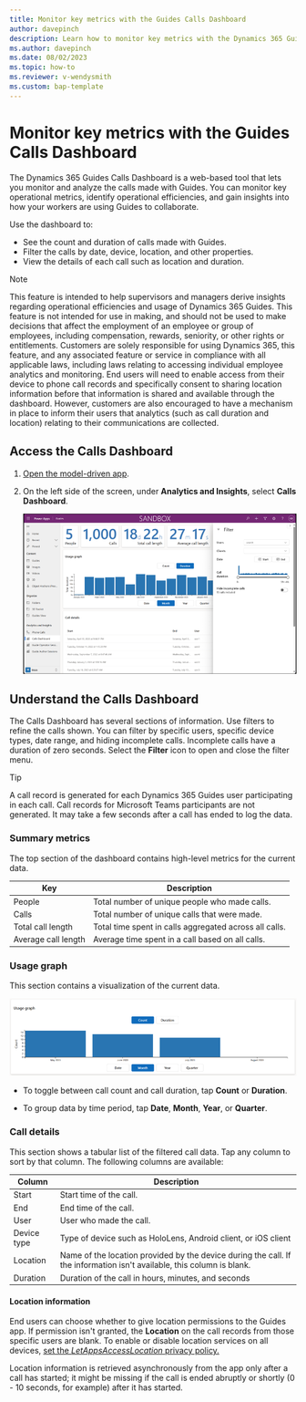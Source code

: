```yaml
---
title: Monitor key metrics with the Guides Calls Dashboard
author: davepinch
description: Learn how to monitor key metrics with the Dynamics 365 Guides Calls Dashboard
ms.author: davepinch
ms.date: 08/02/2023
ms.topic: how-to
ms.reviewer: v-wendysmith
ms.custom: bap-template
---
```


# Monitor key metrics with the Guides Calls Dashboard

The Dynamics 365 Guides Calls Dashboard is a web-based tool that lets you monitor and analyze the calls made with Guides. You can monitor key operational metrics, identify operational efficiencies, and gain insights into how your workers are using Guides to collaborate.

Use the dashboard to:

- See the count and duration of calls made with Guides.
- Filter the calls by date, device, location, and other properties.
- View the details of each call such as location and duration.

> [!NOTE]
> This feature is intended to help supervisors and managers derive insights regarding operational efficiencies and usage of Dynamics 365 Guides. This feature is not intended for use in making, and should not be used to make decisions that affect the employment of an employee or group of employees, including compensation, rewards, seniority, or other rights or entitlements. Customers are solely responsible for using Dynamics 365, this feature, and any associated feature or service in compliance with all applicable laws, including laws relating to accessing individual employee analytics and monitoring. End users will need to enable access from their device to phone call records and specifically consent to sharing location information before that information is shared and available through the dashboard. However, customers are also encouraged to have a mechanism in place to inform their users that analytics (such as call duration and location) relating to their communications are collected.

## Access the Calls Dashboard

1. [Open the model-driven app](open-model-driven-app.md).

1. On the left side of the screen, under **Analytics and Insights**, select **Calls Dashboard**.

   ![Screenshot of the Guides Calls Dashboard.](media/calls-dashboard-guides.png)

## Understand the Calls Dashboard

The Calls Dashboard has several sections of information. Use filters to refine the calls shown. You can filter by specific users, specific device types, date range, and hiding incomplete calls. Incomplete calls have a duration of zero seconds. Select the **Filter** icon to open and close the filter menu.

> [!TIP]
> A call record is generated for each Dynamics 365 Guides user participating in each call. Call records for Microsoft Teams participants are not generated. It may take a few seconds after a call has ended to log the data.

### Summary metrics

The top section of the dashboard contains high-level metrics for the current data.

| Key | Description |
| --- | --- |
| People | Total number of unique people who made calls.|
| Calls | Total number of unique calls that were made. |
| Total call length | Total time spent in calls aggregated across all calls. |
| Average call length | Average time spent in a call based on all calls. |

### Usage graph

This section contains a visualization of the current data.

![Screenshot of the Guides Calls Dashboard.](media/calls-dashboard-guides-usage.png)

- To toggle between call count and call duration, tap  **Count** or **Duration**.

- To group data by time period, tap **Date**, **Month**, **Year**, or **Quarter**.

### Call details

This section shows a tabular list of the filtered call data. Tap any column to sort by that column. The following columns are available:

| Column | Description |
| --- | --- |
| Start | Start time of the call. |
| End | End time of the call. |
| User | User who made the call. |
| Device type | Type of device such as HoloLens, Android client, or iOS client |
| Location | Name of the location provided by the device during the call. If the information isn't available, this column is blank. |
| Duration | Duration of the call in hours, minutes, and seconds |

#### Location information

End users can choose whether to give location permissions to the Guides app. If permission isn't granted, the **Location** on the call records from those specific users are blank. To enable or disable location services on all devices, [set the *LetAppsAccessLocation* privacy policy.](/windows/client-management/mdm/policy-csp-privacy#privacy-letappsaccesslocation)

Location information is retrieved asynchronously from the app only after a call has started; it might be missing if the call is ended abruptly or shortly (0 - 10 seconds, for example) after it has started.